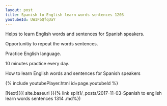 ```yaml
---
layout: post
title: Spanish to English learn words sentences 1203 
youtubeId: UW1FbQfqUaY
---
```

 
 
Helps to learn English words and sentences for Spanish speakers.

Opportunitiy to repeat the words sentences. 

Practice English language. 
 
10 minutes practice every day. 
 
How to learn English words and sentences for Spanish speakers 
 
{% include youtubePlayer.html id=page.youtubeId %}
 
 
[Next]({{ site.baseurl }}{% link  split1/_posts/2017-11-03-Spanish to english learn words sentences 1314 .md%})
 
